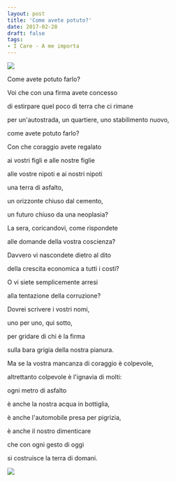 ```yaml
---
layout: post
title: 'Come avete potuto?'
date: 2017-02-28
draft: false
tags: 
- I Care - A me importa
---
```


[![](https://1.bp.blogspot.com/-UZcVTbQBA1E/WLWxTG8wC3I/AAAAAAAAQn8/O3gBiij6IBc5TN1eEXS_a9EGYtSslDv1wCLcB/s320/DSCN6697.JPG)](https://1.bp.blogspot.com/-UZcVTbQBA1E/WLWxTG8wC3I/AAAAAAAAQn8/O3gBiij6IBc5TN1eEXS_a9EGYtSslDv1wCLcB/s1600/DSCN6697.JPG)

  
  

Come avete potuto farlo?

  

Voi che con una firma avete concesso

di estirpare quel poco di terra che ci rimane

per un'autostrada, un quartiere, uno stabilimento nuovo,

come avete potuto farlo?

  

Con che coraggio avete regalato

ai vostri figli e alle nostre figlie

alle vostre nipoti e ai nostri nipoti

una terra di asfalto,

un orizzonte chiuso dal cemento,

un futuro chiuso da una neoplasia?

  

La sera, coricandovi, come rispondete

alle domande della vostra coscienza?

Davvero vi nascondete dietro al dito

della crescita economica a tutti i costi?

O vi siete semplicemente arresi

alla tentazione della corruzione?

  

Dovrei scrivere i vostri nomi,

uno per uno, qui sotto,

per gridare di chi è la firma

sulla bara grigia della nostra pianura.

  

Ma se la vostra mancanza di coraggio è colpevole,

altrettanto colpevole è l'ignavia di molti:

ogni metro di asfalto

è anche la nostra acqua in bottiglia,

è anche l'automobile presa per pigrizia,

è anche il nostro dimenticare

che con ogni gesto di oggi

si costruisce la terra di domani.  
  
  

[![](https://4.bp.blogspot.com/-HWL6Appde7o/WLWxzqQUifI/AAAAAAAAQoA/gLgF5L_XVEUJaBx586HG7uIWpsVenphhQCLcB/s400/DSCN6684.JPG)](https://4.bp.blogspot.com/-HWL6Appde7o/WLWxzqQUifI/AAAAAAAAQoA/gLgF5L_XVEUJaBx586HG7uIWpsVenphhQCLcB/s1600/DSCN6684.JPG)